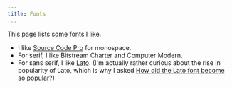```yaml
---
title: Fonts
...
```


This page lists some fonts I like.

- I like [Source Code Pro](https://github.com/adobe-fonts/source-code-pro) for monospace.
- For serif, I like Bitstream Charter and Computer Modern.
- For sans serif, I like [Lato](http://www.latofonts.com/lato-free-fonts/).
(I'm actually rather curious about the rise in popularity of Lato, which is why I asked [How did the Lato font become so popular?](https://www.quora.com/How-did-the-Lato-font-become-so-popular))
